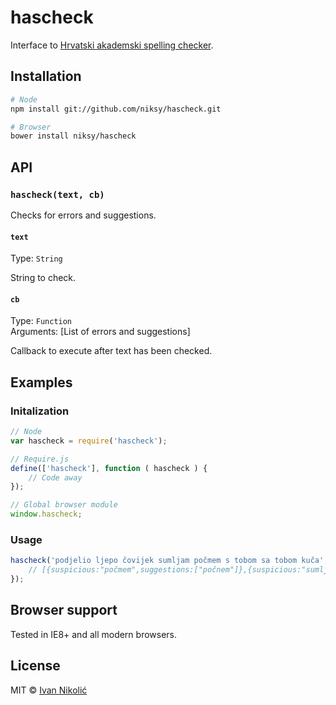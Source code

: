 # hascheck

Interface to [Hrvatski akademski spelling checker](http://hacheck.tel.fer.hr/).

## Installation

```sh
# Node
npm install git://github.com/niksy/hascheck.git

# Browser
bower install niksy/hascheck
```

## API

### `hascheck(text, cb)`

Checks for errors and suggestions.

#### `text`

Type: `String`

String to check.

#### `cb`

Type: `Function`  
Arguments: [List of errors and suggestions]

Callback to execute after text has been checked.

## Examples

### Initalization

```js
// Node
var hascheck = require('hascheck');

// Require.js
define(['hascheck'], function ( hascheck ) {
	// Code away
});

// Global browser module
window.hascheck;
```

### Usage

```js
hascheck('podjelio ljepo čovijek sumljam počmem s tobom sa tobom kuča', function ( results ) {
	// [{suspicious:"počmem",suggestions:["počnem"]},{suspicious:"sumljam",suggestions:["smuljam","sukljam","sumnjam","mumljam"]},…]
});
```

## Browser support

Tested in IE8+ and all modern browsers.

## License

MIT © [Ivan Nikolić](http://ivannikolic.com)
